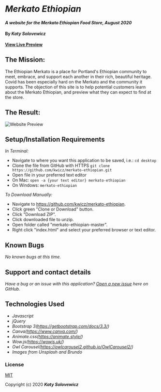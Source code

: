 # _Merkato Ethiopian_

#### _A website for the Merkato Ethiopian Food Store, August 2020_

#### By _**Katy Solovewicz**_

**[View Live Preview](https://kwicz.github.io/merkato-ethiopian/)**

## The Mission: 

The Ethiopian Merkato is a place for Portland's Ethiopian community to meet, embrace, and support each another in their rich, beautiful heritage. Covid has been especially hard on the Merkato and the community it supports. The objection of this site is to help potential customers learn about the Merkato Ethiopian, and preview what they can expect to find at the store.

## The Result:

![Website Preview](images/website-preview.png)


## Setup/Installation Requirements

_In Terminal:_

* Navigate to where you want this application to be saved, i.e.:
```cd desktop```
* Clone the file from GitHub with HTTPS
```git clone https://github.com/kwicz/merkato-ethiopian.git```
* Open file in your preferred text editor
* On Mac: ```open -a {your text editor} merkato-ethiopian```
* On Windows: ```merkato-ethiopian```

_To Download Manually:_

* Navigate to https://github.com/kwicz/merkato-ethiopian.
* Click green "Clone or Download" button.
* Click "Download ZIP".
* Click downloaded file to unzip.
* Open folder called "merkato-ethiopian-master".
* Right click "index.html" and select your preferred browser or text editor.

## Known Bugs

_No known bugs at this time._

## Support and contact details

_Have a bug or an issue with this application? [Open a new issue](https://github.com/kwicz/merkato-ethiopian/issues) here on GitHub._

## Technologies Used

- _Javascript_
- _jQuery_
- _Bootstrap 3(https://getbootstrap.com/docs/3.3/)_
- _Canva(https://www.canva.com/)_
- _Animate.css(https://animate.style/)_
- _Wow.js(https://wowjs.uk/)_
- _Owl Carousel(https://owlcarousel2.github.io/OwlCarousel2/)_
- _Images from Unsplash and Brundo_


### License

[MIT](https://choosealicense.com/licenses/mit/)

Copyright (c) 2020 **_Katy Solovewicz_**